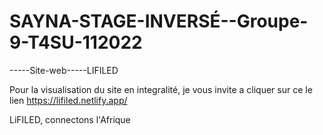 # SAYNA-STAGE-INVERSÉ--Groupe-9-T4SU-112022

-----Site-web-----LIFILED

Pour la visualisation du site en integralité, je vous invite a cliquer sur ce le lien https://lifiled.netlify.app/

LiFILED, connectons l'Afrique

